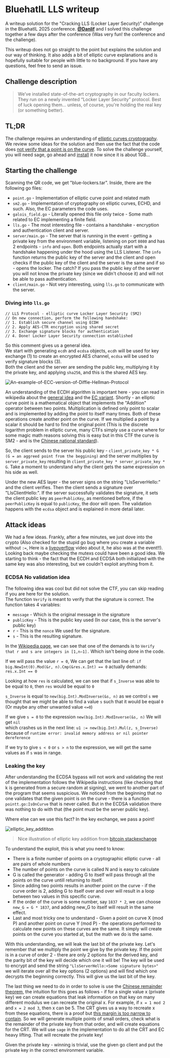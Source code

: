 # BluehatIL LLS writeup
A writeup solution for the "Cracking LLS (Locker Layer Security)" challenge in the BluehatIL 2025 conference. **[@Danlif](https://github.com/Danlif1/Danlif1)** and I solved this challenge together a few days after the conference (Was very fun! the conference and the challenge).

This writeup does not go straight to the point but explains the solution and our way of thinking. It also adds a bit of elliptic curve explanations and is hopefully suitable for people with little to no background. If you have any questions, feel free to send an issue.

## Challenge description
> We’ve installed state-of-the-art cryptography in our faculty lockers. They run on a newly invented “Locker Layer Security” protocol. Best of luck opening them... unless, of course, you're holding the real key (or something better).

## TL;DR
The challenge requires an understanding of [elliptic curves cryptography](https://en.wikipedia.org/wiki/Elliptic_curve). We review some ideas for the solution and then use the fact that the code does [not verify that a point is on the curve](https://github.com/elikaski/ECC_Attacks?tab=readme-ov-file#Not-verifying-that-a-point-is-on-the-curve). To solve the challenge yourself, you will need sage, go ahead and [install](https://doc.sagemath.org/html/en/installation/index.html) it now since it is about 1GB...

## Starting the challenge

Scanning the QR code, we get "blue-lockers.tar". Inside, there are the following go files:
* `point.go` - Implementation of elliptic curve point and related math
* `sm2.go` - Implementation of cryptography on elliptic curves, ECHD, and such. Also, the EC parameters the code uses.
* `galois_field.go` - Literally opened this file only twice - Some math related to EC implementing a finite field.
* `lls.go` - The most interesting file - contains a handshake - encryption and authentication client and server.
* `server/main.go` - The server that is running in the event - getting a private key from the environment variable, listening on port `8080` and has 2 endpoints - `info` and `open`. Both endpoints actually start with a handshake happening under the hood using the LLS Listener. The `info` function returns the public key of the server and the client and open checks if the public key of the client and the server is the same and if so - opens the locker. The catch? If you pass the public key of the server you will not know the private key (since we didn't choose it) and will not be able to pass authentication.
* `client/main.go` - Not very interesting, using `lls.go` to communicate with the server.

### Diving into `lls.go`

```
// LLS Protocol - elliptic curve Locker Layer Security (SM2)
// On new connection, perform the following handshake:
// 1. Establish secure channel using ECDH
// 2. Apply AES-CTR encryption using shared secret
// 3. Exchange signature blocks for authentication
// 4. Done! Locker Layer Security connection established
```
So this comment gives us a general idea.  
We start with generating `ecdh` and `ecdsa` objects, `ecdh` will be used for key exchange (1) to create an encrypted AES channel, `ecdsa` will be used to verify signature blocks (3).  
Both the client and the server are sending the public key, multiplying it by the private key, and applying `sha256`, and this is the shared AES key.  

![An-example-of-ECC-version-of-Diffie-Hellman-Protocol](https://github.com/user-attachments/assets/92de61eb-132e-4761-a47f-e53815f33b12)

An understanding of the ECDH algorithm is important here - you can read in wikipedia about the [general idea](https://en.wikipedia.org/wiki/Diffie%E2%80%93Hellman_key_exchange) and the [EC variant](https://en.wikipedia.org/wiki/Elliptic-curve_Diffie%E2%80%93Hellman). Shortly - an elliptic curve point is a mathematical object that implements the "Addition" operator between two points. Multiplication is defined only point to scalar and is implemented by adding the point to itself many times. Both of these operations create another point on the curve. If we multiplied a point by a scalar it should be hard to find the original point (This is the discrete logarithm problem in elliptic curve, many CTFs simply use a curve where for some magic math reasons solving this is easy but in this CTF the curve is SM2 - and is the [Chinese national standard](https://docs.openssl.org/1.1.1/man7/SM2/#name)).

So, the client sends to the server his public key - `client_private_key * G (G = an aggreed point from the beggining)` and the server multiplies by `server_private_key` resulting in `client_private_key * server_private_key * G`. Take a moment to understand why the client gets the same expression on his side as well.

Under the new AES layer - the server signs on the string "LlsServerHello:" and the client verifies. Then the client sends a signature over "LlsClientHello:". If the server successfully validates the signature, it sets the client public key as `peerPublicKey`, as mentioned before, if the `peerPublicKey` is equal to `publicKey`, the door will open. The validation happens with the `ecdsa` object and is explained in more detail later. 

## Attack ideas

We had a few ideas. Frankly, after a few minutes, we just dove into the crypto (Also checked for the stupid go bug where you create a variable without `:=`, Here is a [liveoverflow](https://www.youtube.com/watch?v=wVknDjTgQoo&ab_channel=LiveOverflow) video about it, he also was at the event!!). Looking back maybe checking the mutexs could have been a good idea. We starting to think - the fact that the ECDH and ECDSA both initialized with the same key was also interesting, but we couldn't exploit anything from it.

### ECDSA No validation idea
The following idea was cool but did not solve the CTF, you can skip reading if you are here for the solution.  
The function `Verify` is meant to verify that the signature is correct.
The function takes 4 variables:
* `message` - Which is the original message in the signature
* `publicKey` - This is the public key used (In our case, this is the server's public key)
* `r` - This is the `nonce` We used for the signature.
* `s` - This is the resulting signature.

In the [Wikipedia page](https://en.wikipedia.org/wiki/Elliptic_Curve_Digital_Signature_Algorithm), we can see that one of the demands is to `Verify that r and s are integers in [1,n−1].`
Which isn't being done in the code.

If we will pass the value `r = 0`, We can get that the last line of: `if big.NewInt(0).Mod(&r, n).Cmp(&res.x.Int) == 0` actually demands: `res.x.Int == 0`

Looking at how `res` is calculated, we can see that if `s_Inverse` was able to be equal to `0`, then `res` would be equal to `0`

`s_Inverse` is equal to `new(big.Int).ModInverse(&s, n)` as we control `s` we thought that we might be able to find a value `s` such that it would be equal `0` (Or maybe any other unwanted value `<=0`)

If we give `s = 0` to the expression `new(big.Int).ModInverse(&s, n)` We will get `nil` </br> which crashes us in the next line: `u1 := new(big.Int).Mul(z, s_Inverse)` because of `runtime error: invalid memory address or nil pointer dereference`

If we try to give `s < 0` or `s > n` to the expression, we will get the same values as if `s` was in range.

### Leaking the key
After understanding the ECDSA bypass will not work and validating the rest of the implementation follows the Wikipedia instructions (like checking that k is generated from a secure random at signing), we went to another part of the program that seems suspicious. We noticed from the beginning that no one validates that the given point is on the curve - there is a function `pointt.go:IsOnCurve` that is never called. But in the ECDSA validation there was nothing to do with that (the point must be the server public key).

Where else can we use this fact? In the key exchange, we pass a point!

![elliptic_key_addititon](https://github.com/user-attachments/assets/f0a475da-ef98-4b56-8eac-1f924c51d06f)
> Nice illustration of elliptic key addition from [bitcoin stackexchange](https://bitcoin.stackexchange.com/a/38923)

To understand the exploit, this is what you need to know:
* There is a finite number of points on a cryptographic elliptic curve - all are pairs of whole numbers
* The number of points on the curve is called N and is easy to calculate
* G is called the generator - adding G to itself will pass through all the points on the curve untill returning to itself.
* Since adding two points results in another point on the curve - if the curve order is 2, adding G to itself over and over will result in a loop between two values in this specific curve.
* If the order of the curve is some number, say `1837 * 2`, we can choose `new_G = G * 1837`, and adding new_G to itself will result in the same effect.
* Last and most tricky one to understand - Given a point on curve X (mod P) and another point on curve Y (mod P) - the operations performed to calculate new points on these curves are the same. It simply will create points on the curve you started at, but the math we do is the same.

With this understanding, we will leak the last bit of the private key. Let's remember that we multiply the point we give by the private key. If the point is in a curve of order 2 - there are only 2 options for the derived key, and the parity bit of the key will decide which one it will be! The key will be used to encrypt and send the string `"LlsServerHello:<Some signature bytes>"` we will iterate over all the key options (2 options) and will find which one decrypts the beginning correctly. This will give us the last bit of the key.

The last thing we need to do in order to solve is use the [Chinese remainder theorem](https://en.wikipedia.org/wiki/Chinese_remainder_theorem), the intuition for this goes as follows - if for a single value x (private key) we can create equations that leak information on that key on many different modulus we can recreate the original x. For example, if `x = 1 mod 2` and `x = 2 mod 3`, then x can be 5. The CRT gives us a way to recreate x from these equations, there is a proof but [this margin is too narrow to contain](https://en.wikipedia.org/wiki/Fermat%27s_Last_Theorem#Fermat's_conjecture). So we will generate multiple points of small orders, check what is the remainder of the private key from that order, and will create equations for the CRT. We will use `sage` in the implementation to do all the CRT and EC heavy lifting. That will recreate the private key!

Given the private key - winning is trivial, use the given go client and put the private key in the correct environment variable.
